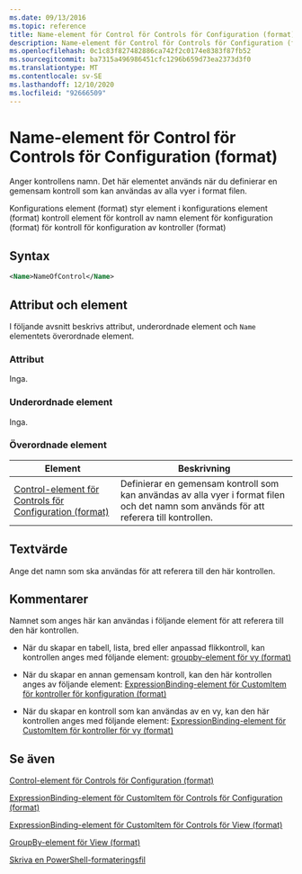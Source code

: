 ```yaml
---
ms.date: 09/13/2016
ms.topic: reference
title: Name-element för Control för Controls för Configuration (format)
description: Name-element för Control för Controls för Configuration (format)
ms.openlocfilehash: 0c1c83f827482886ca742f2c0174e8383f87fb52
ms.sourcegitcommit: ba7315a496986451cfc1296b659d73ea2373d3f0
ms.translationtype: MT
ms.contentlocale: sv-SE
ms.lasthandoff: 12/10/2020
ms.locfileid: "92666509"
---
```

# <a name="name-element-for-control-for-controls-for-configuration-format"></a>Name-element för Control för Controls för Configuration (format)

Anger kontrollens namn. Det här elementet används när du definierar en gemensam kontroll som kan användas av alla vyer i format filen.

Konfigurations element (format) styr element i konfigurations element (format) kontroll element för kontroll av namn element för konfiguration (format) för kontroll för konfiguration av kontroller (format)

## <a name="syntax"></a>Syntax

```xml
<Name>NameOfControl</Name>

```

## <a name="attributes-and-elements"></a>Attribut och element

I följande avsnitt beskrivs attribut, underordnade element och `Name` elementets överordnade element.

### <a name="attributes"></a>Attribut

Inga.

### <a name="child-elements"></a>Underordnade element

Inga.

### <a name="parent-elements"></a>Överordnade element

|Element|Beskrivning|
|-------------|-----------------|
|[Control-element för Controls för Configuration (format)](./control-element-for-controls-for-configuration-format.md)|Definierar en gemensam kontroll som kan användas av alla vyer i format filen och det namn som används för att referera till kontrollen.|

## <a name="text-value"></a>Textvärde

Ange det namn som ska användas för att referera till den här kontrollen.

## <a name="remarks"></a>Kommentarer

Namnet som anges här kan användas i följande element för att referera till den här kontrollen.

- När du skapar en tabell, lista, bred eller anpassad flikkontroll, kan kontrollen anges med följande element: [groupby-element för vy (format)](./groupby-element-for-view-format.md)

- När du skapar en annan gemensam kontroll, kan den här kontrollen anges av följande element: [ExpressionBinding-element för CustomItem för kontroller för konfiguration (format)](./expressionbinding-element-for-customitem-for-controls-for-configuration-format.md)

- När du skapar en kontroll som kan användas av en vy, kan den här kontrollen anges med följande element: [ExpressionBinding-element för CustomItem för kontroller för vy (format)](./expressionbinding-element-for-customitem-for-controls-for-view-format.md)

## <a name="see-also"></a>Se även

[Control-element för Controls för Configuration (format)](./control-element-for-controls-for-configuration-format.md)

[ExpressionBinding-element för CustomItem för Controls för Configuration (format)](./expressionbinding-element-for-customitem-for-controls-for-configuration-format.md)

[ExpressionBinding-element för CustomItem för Controls för View (format)](./expressionbinding-element-for-customitem-for-controls-for-view-format.md)

[GroupBy-element för View (format)](./groupby-element-for-view-format.md)

[Skriva en PowerShell-formateringsfil](./writing-a-powershell-formatting-file.md)
